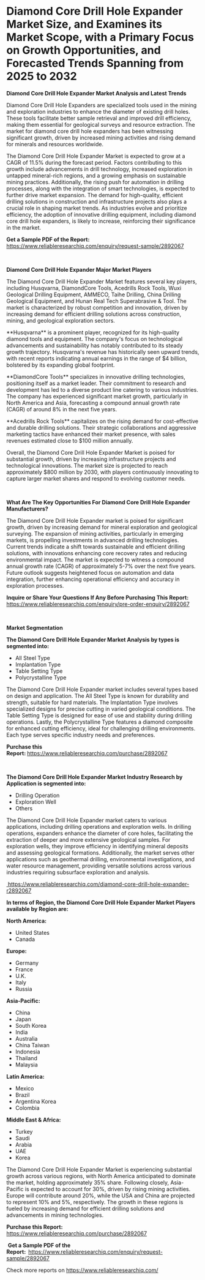 <p><h1>Diamond Core Drill Hole Expander Market Size, and Examines its Market Scope, with a Primary Focus on Growth Opportunities, and Forecasted Trends Spanning from 2025 to 2032</h1></p><p><strong>Diamond Core Drill Hole Expander Market Analysis and Latest Trends</strong></p>
<p><p>Diamond Core Drill Hole Expanders are specialized tools used in the mining and exploration industries to enhance the diameter of existing drill holes. These tools facilitate better sample retrieval and improved drill efficiency, making them essential for geological surveys and resource extraction. The market for diamond core drill hole expanders has been witnessing significant growth, driven by increased mining activities and rising demand for minerals and resources worldwide.</p><p>The Diamond Core Drill Hole Expander Market is expected to grow at a CAGR of 11.5% during the forecast period. Factors contributing to this growth include advancements in drill technology, increased exploration in untapped mineral-rich regions, and a growing emphasis on sustainable mining practices. Additionally, the rising push for automation in drilling processes, along with the integration of smart technologies, is expected to further drive market expansion. The demand for high-quality, efficient drilling solutions in construction and infrastructure projects also plays a crucial role in shaping market trends. As industries evolve and prioritize efficiency, the adoption of innovative drilling equipment, including diamond core drill hole expanders, is likely to increase, reinforcing their significance in the market.</p></p>
<p><strong>Get a Sample PDF of the Report:&nbsp;</strong> <a href="https://www.reliableresearchiq.com/enquiry/request-sample/2892067?utm_campaign=3083&utm_medium=2&utm_source=Github&utm_content=ia&utm_term=15032025&utm_id=diamond-core-drill-hole-expander">https://www.reliableresearchiq.com/enquiry/request-sample/2892067</a></p>
<p>&nbsp;</p>
<p><strong>Diamond Core Drill Hole Expander Major Market Players</strong></p>
<p><p>The Diamond Core Drill Hole Expander Market features several key players, including Husqvarna, DiamondCore Tools, Acedrills Rock Tools, Wuxi Geological Drilling Equipment, AMMECO, Taihe Drilling, China Drilling Geological Equipment, and Hunan Real Tech Superabrasive & Tool. The market is characterized by robust competition and innovation, driven by increasing demand for efficient drilling solutions across construction, mining, and geological exploration sectors.</p><p>**Husqvarna** is a prominent player, recognized for its high-quality diamond tools and equipment. The company's focus on technological advancements and sustainability has notably contributed to its steady growth trajectory. Husqvarna's revenue has historically seen upward trends, with recent reports indicating annual earnings in the range of $4 billion, bolstered by its expanding global footprint.</p><p>**DiamondCore Tools** specializes in innovative drilling technologies, positioning itself as a market leader. Their commitment to research and development has led to a diverse product line catering to various industries. The company has experienced significant market growth, particularly in North America and Asia, forecasting a compound annual growth rate (CAGR) of around 8% in the next five years.</p><p>**Acedrills Rock Tools** capitalizes on the rising demand for cost-effective and durable drilling solutions. Their strategic collaborations and aggressive marketing tactics have enhanced their market presence, with sales revenues estimated close to $100 million annually. </p><p>Overall, the Diamond Core Drill Hole Expander Market is poised for substantial growth, driven by increasing infrastructure projects and technological innovations. The market size is projected to reach approximately $800 million by 2030, with players continuously innovating to capture larger market shares and respond to evolving customer needs.</p></p>
<p>&nbsp;</p>
<p><strong>What Are The Key Opportunities For Diamond Core Drill Hole Expander Manufacturers?</strong></p>
<p><p>The Diamond Core Drill Hole Expander market is poised for significant growth, driven by increasing demand for mineral exploration and geological surveying. The expansion of mining activities, particularly in emerging markets, is propelling investments in advanced drilling technologies. Current trends indicate a shift towards sustainable and efficient drilling solutions, with innovations enhancing core recovery rates and reducing environmental impact. The market is expected to witness a compound annual growth rate (CAGR) of approximately 5-7% over the next five years. Future outlook suggests heightened focus on automation and data integration, further enhancing operational efficiency and accuracy in exploration processes.</p></p>
<p><strong>Inquire or Share Your Questions If Any Before Purchasing This Report:</strong> <a href="https://www.reliableresearchiq.com/enquiry/pre-order-enquiry/2892067?utm_campaign=3083&utm_medium=2&utm_source=Github&utm_content=ia&utm_term=15032025&utm_id=diamond-core-drill-hole-expander">https://www.reliableresearchiq.com/enquiry/pre-order-enquiry/2892067</a></p>
<p>&nbsp;</p>
<p><strong>Market Segmentation</strong></p>
<p><strong>The Diamond Core Drill Hole Expander Market Analysis by types is segmented into:</strong></p>
<p><ul><li>All Steel Type</li><li>Implantation Type</li><li>Table Setting Type</li><li>Polycrystalline Type</li></ul></p>
<p><p>The Diamond Core Drill Hole Expander market includes several types based on design and application. The All Steel Type is known for durability and strength, suitable for hard materials. The Implantation Type involves specialized designs for precise cutting in varied geological conditions. The Table Setting Type is designed for ease of use and stability during drilling operations. Lastly, the Polycrystalline Type features a diamond composite for enhanced cutting efficiency, ideal for challenging drilling environments. Each type serves specific industry needs and preferences.</p></p>
<p><strong>Purchase this Report:&nbsp;</strong><a href="https://www.reliableresearchiq.com/purchase/2892067?utm_campaign=3083&utm_medium=2&utm_source=Github&utm_content=ia&utm_term=15032025&utm_id=diamond-core-drill-hole-expander">https://www.reliableresearchiq.com/purchase/2892067</a></p>
<p>&nbsp;</p>
<p><strong>The Diamond Core Drill Hole Expander Market Industry Research by Application is segmented into:</strong></p>
<p><ul><li>Drilling Operation</li><li>Exploration Well</li><li>Others</li></ul></p>
<p><p>The Diamond Core Drill Hole Expander market caters to various applications, including drilling operations and exploration wells. In drilling operations, expanders enhance the diameter of core holes, facilitating the extraction of deeper and more extensive geological samples. For exploration wells, they improve efficiency in identifying mineral deposits and assessing geological formations. Additionally, the market serves other applications such as geothermal drilling, environmental investigations, and water resource management, providing versatile solutions across various industries requiring subsurface exploration and analysis.</p></p>
<p><a href="https://www.reliableresearchiq.com/diamond-core-drill-hole-expander-r2892067?utm_campaign=3083&utm_medium=2&utm_source=Github&utm_content=ia&utm_term=15032025&utm_id=diamond-core-drill-hole-expander">&nbsp;https://www.reliableresearchiq.com/diamond-core-drill-hole-expander-r2892067</a></p>
<p><strong>In terms of Region, the Diamond Core Drill Hole Expander Market Players available by Region are:</strong></p>
<p>
    <p> <strong> North America: </strong>
        <ul>
            <li>United States</li>
            <li>Canada</li>
        </ul>
        </p> 
    <p> <strong> Europe: </strong>
        <ul>
            <li>Germany</li>
            <li>France</li>
            <li>U.K.</li>
            <li>Italy</li>
            <li>Russia</li>
        </ul>
        </p> 
    <p> <strong> Asia-Pacific: </strong>
        <ul>
            <li>China</li>
            <li>Japan</li>
            <li>South Korea</li>
            <li>India</li>
            <li>Australia</li>
            <li>China Taiwan</li>
            <li>Indonesia</li>
            <li>Thailand</li>
            <li>Malaysia</li>
        </ul>
        </p> 
    <p> <strong> Latin America: </strong>
        <ul>
            <li>Mexico</li>
            <li>Brazil</li>
            <li>Argentina Korea</li>
            <li>Colombia</li>
        </ul>
        </p> 
    <p> <strong> Middle East & Africa: </strong>
        <ul>
            <li>Turkey</li>
            <li>Saudi</li>
            <li>Arabia</li>
            <li>UAE</li>
            <li>Korea</li>
        </ul>
    </p>
    </p>
<p><p>The Diamond Core Drill Hole Expander Market is experiencing substantial growth across various regions, with North America anticipated to dominate the market, holding approximately 35% share. Following closely, Asia-Pacific is expected to account for 30%, driven by rising mining activities. Europe will contribute around 20%, while the USA and China are projected to represent 10% and 5%, respectively. The growth in these regions is fueled by increasing demand for efficient drilling solutions and advancements in mining technologies.</p></p>
<p><strong>Purchase this Report: </strong><a href="https://www.reliableresearchiq.com/purchase/2892067?utm_campaign=3083&utm_medium=2&utm_source=Github&utm_content=ia&utm_term=15032025&utm_id=diamond-core-drill-hole-expander">https://www.reliableresearchiq.com/purchase/2892067</a></p>
<p>&nbsp;<strong>Get a Sample PDF of the Report:&nbsp;&nbsp;</strong><a href="https://www.reliableresearchiq.com/enquiry/request-sample/2892067?utm_campaign=3083&utm_medium=2&utm_source=Github&utm_content=ia&utm_term=15032025&utm_id=diamond-core-drill-hole-expander">https://www.reliableresearchiq.com/enquiry/request-sample/2892067</a></p>
<p><strong></strong></p>
<p>Check more reports on <a href="https://www.reliableresearchiq.com/?utm_campaign=3083&utm_medium=2&utm_source=Github&utm_content=ia&utm_term=15032025&utm_id=diamond-core-drill-hole-expander">https://www.reliableresearchiq.com/</a></p>